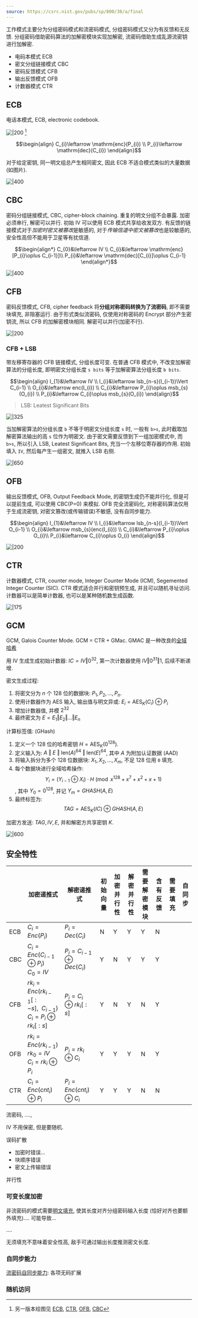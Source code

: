 ```yaml
---
source: https://csrc.nist.gov/pubs/sp/800/38/a/final
---
```


工作模式主要分为分组密码模式和流密码模式, 分组密码模式又分为有反馈和无反馈. 分组密码借助密码算法的加解密模块实现加解密, 流密码借助生成乱源流密钥进行加解密.

- 电码本模式 ECB
- 密文分组链接模式 CBC
- 密码反馈模式 CFB
- 输出反馈模式 OFB
- 计数器模式 CTR

## ECB

电话本模式, ECB, electronic codebook.

![|200](../../../attach/密码学_ECB链接模式.png) [^1]

$$\begin{align}
C_{i}\leftarrow \mathrm{enc}(P_{i})  \\
P_{i}\leftarrow \mathrm{dec}(C_{i})
\end{align}$$

[^1]: 另一版本绘图见 [ECB](../../../attach/密码学-ECB链接模式.png), [CTR](../../../attach/密码学-CTR链接模式.png), [OFB](../../../attach/Pasted%20image%2020240312093238.png), [CBC](../../../attach/Pasted%20image%2020230612112531.png)

对于给定密钥, 同一明文组总产生相同密文, 因此 ECB 不适合模式类似的大量数据 (如图片).

![|400](/attach/Pasted%20image%2020241028204229.png)

## CBC

密码分组链接模式, CBC, cipher-block chaining. 重复的明文分组不会暴露. 加密必须串行, 解密可以并行. 初始 IV 可以使用 ECB 模式共享给收发双方. 有反馈的链接模式对于*加密时密文被篡改*是敏感的, 对于*传输信道中密文被篡改*也是较敏感的, 安全性高但不能用于卫星等有扰信道. 

$$\begin{align*}
C_{0}&\leftarrow IV \\
C_{i}&\leftarrow \mathrm{enc}[P_{i}\oplus C_{i-1}]\\
P_{i}&\leftarrow \mathrm{dec}[C_{i}]\oplus C_{i-1}
\end{align*}$$

![|400](/attach/密码学-CBC链接模式.png)

## CFB

密码反馈模式, CFB, cipher feedback 将**分组对称密码转换为了流密码**, 即不需要块填充, 非阻塞运行. 由于形式类似流密码, 仅使用对称密码的 Encrypt 部分产生密钥流, 所以 CFB 的加解密模块相同. 解密可以并行(加密不行).


![|200](../../../attach/密码学-CFB链接模式.png)

### CFB + LSB 

带左移寄存器的 CFB 链接模式, 分组长度可变. 在普通 CFB 模式中, 不改变加解密算法的分组长度, 即明密文分组长度 `s bits` 等于加解密算法分组长度 `b bits`.

$$\begin{align}
I_{1}&\leftarrow IV \\
I_{i}&\leftarrow lsb_{n-s}(I_{i-1})\Vert C_{i-1} \\
O_{i}&\leftarrow enc(I_{i}) \\
C_{i}&\leftarrow P_{i}\oplus msb_{s}(O_{i}) \\
P_{i}&\leftarrow C_{i}\oplus msb_{s}(O_{i})
\end{align}$$

> LSB: Leatest Significant Bits 

![|325](../../../attach/密码学-CFB链接模式-LSB2.png)

当加解密算法的分组长度 `b` 不等于明密文分组长度 `s` 时, 一般有 `b>s`, 此时截取加解密算法输出的高 `s` 位作为明密文. 由于密文需要反馈到下一组加密模式中, 而 `b>s`, 所以引入 LSB, Leatest Significant Bits, 充当一个左移位寄存器的作用. 初始填入 `IV`, 然后每产生一组密文, 就推入 LSB 右侧.

![|650](../../../attach/密码学-CFB链接模式-LSB.png)


## OFB

输出反馈模式, OFB, Output Feedback Mode, 的密钥生成仍不能并行化, 但是可以提前生成, 可以使用 CBC(P=0) 来模拟. OFB 完全流密码化, 对称密码算法仅用于生成流密钥, 对密文篡改(或传输错误)不敏感, 没有自同步能力.

$$\begin{align}
I_{1}&\leftarrow IV \\
I_{i}&\leftarrow lsb_{n-s}(I_{i-1})\Vert O_{i-1} \\
O_{i}&\leftarrow msb_{s}(enc(I_{i})) \\
C_{i}&\leftarrow P_{i}\oplus O_{i}\\
P_{i}&\leftarrow C_{i}\oplus O_{i}
\end{align}$$

![|200](../../../attach/密码学-OFB链接模式.png)

## CTR
计数器模式, CTR, counter mode, Integer Counter Mode (ICM), Segemented Integer Counter (SIC). CTR 模式适合并行和密钥预生成, 并且可以随机寻址访问. 计数器可以是简单计数器, 也可以是某种随机数生成函数.

![|175](../../../attach/密码学-CTR链接模式2.png)

## GCM

GCM, Galois Counter Mode. GCM = CTR + GMac. GMAC 是一种改良的[全域哈希](Security/密码学/消息摘要/消息认证码/UMAC.md)

用 IV 生成生成初始计数器: $IC=IV\Vert 0^{32}$, 第一次计数器使用 $IV\Vert {0}^{31}\Vert 1$, 后续不断递增.

密文生成过程:
1. 将密文分为 $n$ 个 128 位的数据块: $P_1, P_2, ..., P_n$.
2. 使用计数器作为 AES 输入, 输出值与明文异或: ${} E_{i}=\mathrm{AES}_{K}(C_{i})\oplus P_{i} {}$
3. 增加计数器值, 并模 $2^{32}$
4. 最终密文为 $E=E_{1}\Vert E_{2}\Vert \dots\Vert E_{n}$

计算标签值: (GHash)
1. 定义一个 128 位的哈希密钥 $H = \text{AES}_K(0^{128})$.
2. 定义输入为: $A\ \Vert\ E\ \Vert\ \text{len}(A)^{64}\ \Vert\ \text{len}(E)^{64}$, 其中 $A$ 为附加认证数据 (AAD)
3. 将输入拆分为多个 128 位数据块: $X_1, X_2, ..., X_m$, 不足 128 位用 `0` 填充.
4. 每个数据块进行全域哈希操作: $$Y_{i}=(Y_{i-1}\oplus X_{i})\cdot H\pmod{x^{128}+x^{7}+x^{2}+x+1}$$, 其中 $Y_{0}=0^{128}$, 并记 ${} Y_{m}=GHASH(A,E) {}$
5. 最终标签为: $$TAG=\text{AES}_{K}(IC)\oplus GHASH(A,E)$$

加密方发送: $TAG, IV, E$, 并和解密方共享密钥 $K$.

![|600](attach/AES128-GCM.png)


## 安全特性

|     | 加密递推式                                                                  | 解密递推式                     | 初始向量 | 加密并行性 | 解密并行性 | 需要解密模块 | 含有反馈 | 需要填充 | 自同步 |
| --- | --------------------------------------------------------------------------- | ------------------------------ | -------- | ---------- | ---------- | ------------ | -------- | -------- | ------ |
| ECB | $C_i=Enc(P_i)$                                                              | $P_i=Dec(C_i)$                 | N        | Y          | Y          | Y            | N        |          |        |
| CBC | $C_i=Enc(C_{i-1}\oplus P_{i})$ <br> $C_0=IV$                                | $P_i=C_{i-1}\oplus Dec(C_{i})$ | Y        | N          | Y          | Y            | Y        |          |        |
| CFB | ${} rk_i=Enc(rk_{i-1}[:-s],\ \ C_{i-1}) {}$ <br> $C_i=P_i\oplus rk_{i}[:s]$ | $P_i=C_i\oplus rk_{i}[:s]$     | Y        | N          | Y          | N            | Y        |          |        |
| OFB | $rk_i=Enc(rk_{i-1})$ <br> $rk_0=IV$ <br> $C_i=rk_i\oplus P_i$               | $P_i=rk_i\oplus C_i$           | Y        | Y          | Y          | N            | Y        |          |        |
| CTR | $C_i=Enc(cnt_{i})\oplus P_i$                                                | $P_i=Enc(cnt_{i})\oplus C_i$   | Y        | Y          | Y          | N            | N        |          |        |

流密码, ...., 

IV 不用保密, 但是要随机.

误码扩散
- 加密时错误...
- 块顺序错误
- 密文上传输错误

并行性

### 可变长度加密

非流密码的模式需要[明文填充](填充.md), 使其长度对齐分组密码输入长度 (恰好对齐也要额外填充).... 可能导致...

....

无须填充不意味着安全性高, 敌手可通过输出长度推测密文长度.

### 自同步能力

[流密码自同步能力](../流密码与伪随机数/流密码与伪随机数.md): 各项无码扩展

### 随机访问

